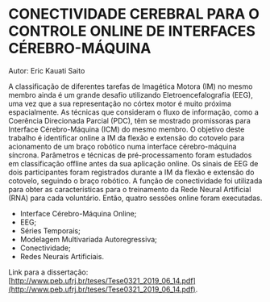 # CONECTIVIDADE CEREBRAL PARA O CONTROLE ONLINE DE INTERFACES CÉREBRO-MÁQUINA

Autor: Eric Kauati Saito

A classificação de diferentes tarefas de Imagética Motora (IM) no mesmo membro ainda é um grande desafio utilizando Eletroencefalografia (EEG), uma vez que a sua
representação no córtex motor é muito próxima espacialmente. As técnicas que consideram o fluxo de informação, como a Coerência Direcionada Parcial (PDC), têm se
mostrado promissoras para Interface Cérebro-Máquina (ICM) do mesmo membro. O objetivo deste trabalho é identificar online a IM da flexão e extensão do cotovelo para
acionamento de um braço robótico numa interface cérebro-máquina síncrona. Parâmetros e técnicas de pré-processamento foram estudados em classificação offline antes da sua aplicação online. Os sinais de EEG de dois participantes foram registrados durante a IM da flexão e extensão do cotovelo, seguindo o braço robótico. A função de conectividade foi utilizada para obter as características para o treinamento da Rede Neural Artificial (RNA) para cada voluntário. Então, quatro sessões online foram executadas.

- Interface Cérebro-Máquina Online;
- EEG;
- Séries Temporais; 
- Modelagem Multivariada Autoregressiva;
- Conectividade;
- Redes Neurais Artificiais.

Link para a dissertação: [http://www.peb.ufrj.br/teses/Tese0321_2019_06_14.pdf](http://www.peb.ufrj.br/teses/Tese0321_2019_06_14.pdf).

